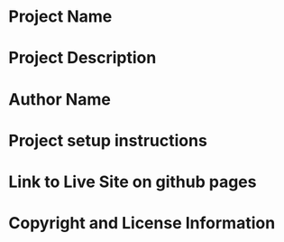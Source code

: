 # Project Name

# Project Description

# Author Name

# Project setup instructions

# Link to Live Site on github pages

# Copyright and License Information
